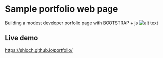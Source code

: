 # Sample portfolio web page
Building a modest developer porfolio page with BOOTSTRAP + js
![alt text](https://github.com/shloch/portfolio/blob/master/img/portfolio.png)

## Live demo

https://shloch.github.io/portfolio/

